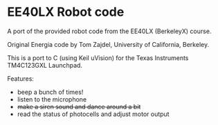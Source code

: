 # EE40LX Robot code

A port of the provided robot code from the EE40LX (BerkeleyX) course.

Original Energia code by Tom Zajdel, University of California, Berkeley.

This is a port to C (using Keil uVision) for the Texas Instruments TM4C123GXL Launchpad.

Features:
- beep a bunch of times!
- listen to the microphone
- ~~make a siren sound and dance around a bit~~
- read the status of photocells and adjust motor output

